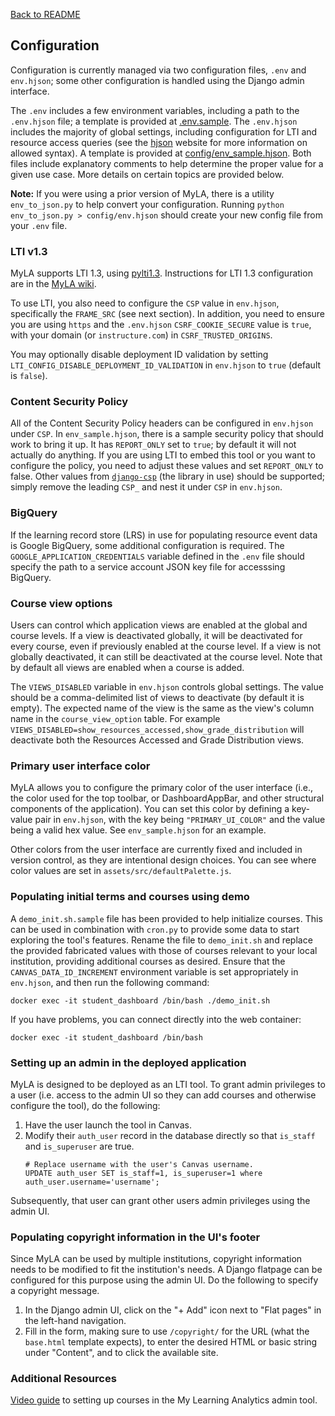 [Back to README](../README.md)

## Configuration

Configuration is currently managed via two configuration files, `.env` and `env.hjson`;
some other configuration is handled using the Django admin interface.

The `.env` includes a few environment variables, including a path to the `.env.hjson` file;
a template is provided at [.env.sample](../.env.sample).
The `.env.hjson` includes the majority of global settings, including configuration for LTI and resource access queries
(see the [hjson](https://hjson.github.io/) website for more information on allowed syntax).
A template is provided at [config/env_sample.hjson](../config/env_sample.hjson).
Both files include explanatory comments to help determine the proper value for a given use case.
More details on certain topics are provided below.

**Note:** If you were using a prior version of MyLA, there is a utility `env_to_json.py` to help convert your configuration.
Running `python env_to_json.py > config/env.hjson` should create your new config file from your `.env` file.

### LTI v1.3

MyLA supports LTI 1.3, using [pylti1.3](https://github.com/dmitry-viskov/pylti1.3).
Instructions for LTI 1.3 configuration are in the
[MyLA wiki](https://github.com/tl-its-umich-edu/my-learning-analytics/wiki/Dev%7CDeploy:-Configuration-for-LTI-1.3).

To use LTI, you also need to configure the `CSP` value in `env.hjson`, specifically the `FRAME_SRC` (see next section).
In addition, you need to ensure you are using `https` and the `.env.hjson` `CSRF_COOKIE_SECURE` value is `true`,
with your domain (or `instructure.com`) in `CSRF_TRUSTED_ORIGINS`.

You may optionally disable deployment ID validation by setting `LTI_CONFIG_DISABLE_DEPLOYMENT_ID_VALIDATION` in `env.hjson`
to `true` (default is `false`).

### Content Security Policy

All of the Content Security Policy headers can be configured in `env.hjson` under `CSP`.
In `env_sample.hjson`, there is a sample security policy that should work to bring it up.
It has `REPORT_ONLY` set to `true`; by default it will not actually do anything.
If you are using LTI to embed this tool or you want to configure the policy,
you need to adjust these values and set `REPORT_ONLY` to false.
Other values from [`django-csp`](https://django-csp-test.readthedocs.io/en/latest/configuration.html)
(the library in use) should be supported; simply remove the leading `CSP_` and nest it under `CSP` in `env.hjson`.

### BigQuery

If the learning record store (LRS) in use for populating resource event data is Google BigQuery,
some additional configuration is required.
The `GOOGLE_APPLICATION_CREDENTIALS` variable defined in the `.env` file
should specify the path to a service account JSON key file for accesssing BigQuery.

### Course view options

Users can control which application views are enabled at the global and course levels.
If a view is deactivated globally, it will be deactivated for every course, even if previously enabled at the course level.
If a view is not globally deactivated, it can still be deactivated at the course level.
Note that by default all views are enabled when a course is added.

The `VIEWS_DISABLED` variable in `env.hjson` controls global settings.
The value should be a comma-delimited list of views to deactivate (by default it is empty).
The expected name of the view is the same as the view's column name in the `course_view_option` table.
For example `VIEWS_DISABLED=show_resources_accessed,show_grade_distribution` will deactivate both
the Resources Accessed and Grade Distribution views.

### Primary user interface color

MyLA allows you to configure the primary color of the user interface
(i.e., the color used for the top toolbar, or DashboardAppBar, and other structural components of the application).
You can set this color by defining a key-value pair in `env.hjson`,
with the key being `"PRIMARY_UI_COLOR"` and the value being a valid hex value. See `env_sample.hjson` for an example.

Other colors from the user interface are currently fixed and included in version control,
as they are intentional design choices. You can see where color values are set in `assets/src/defaultPalette.js`.

### Populating initial terms and courses using demo

A `demo_init.sh.sample` file has been provided to help initialize courses.
This can be used in combination with `cron.py` to provide some data to start exploring the tool's features.
Rename the file to `demo_init.sh` and replace the provided fabricated values with
those of courses relevant to your local institution, providing additional courses as desired.
Ensure that the `CANVAS_DATA_ID_INCREMENT` environment variable is set appropriately in `env.hjson`,
and then run the following command:

```
docker exec -it student_dashboard /bin/bash ./demo_init.sh
```

If you have problems, you can connect directly into the web container:

```
docker exec -it student_dashboard /bin/bash
```

### Setting up an admin in the deployed application

MyLA is designed to be deployed as an LTI tool. To grant admin privileges to a user
(i.e. access to the admin UI so they can add courses and otherwise configure the tool),
do the following:

1. Have the user launch the tool in Canvas.
1. Modify their `auth_user` record in the database directly so that `is_staff` and `is_superuser` are true.
    ```
    # Replace username with the user's Canvas username.
    UPDATE auth_user SET is_staff=1, is_superuser=1 where auth_user.username='username';
    ```

Subsequently, that user can grant other users admin privileges using the admin UI.

### Populating copyright information in the UI's footer

Since MyLA can be used by multiple institutions, copyright information needs to be modified to fit the institution's needs.
A Django flatpage can be configured for this purpose using the admin UI.
Do the following to specify a copyright message.

1. In the Django admin UI, click on the "+ Add" icon next to "Flat pages" in the left-hand navigation.
1. Fill in the form, making sure to use `/copyright/` for the URL (what the `base.html` template expects),
to enter the desired HTML or basic string under "Content", and to click the available site.

### Additional Resources
[Video guide](https://www.youtube.com/watch?v=CSQmQtLe594&feature=youtu.be)
to setting up courses in the My Learning Analytics admin tool.
